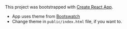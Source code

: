This project was bootstrapped with [Create React App](https://github.com/facebookincubator/create-react-app).

- App uses theme from [Bootswatch](https://bootswatch.com/)
- Change theme in  `public/index.html` file, if you want to.
